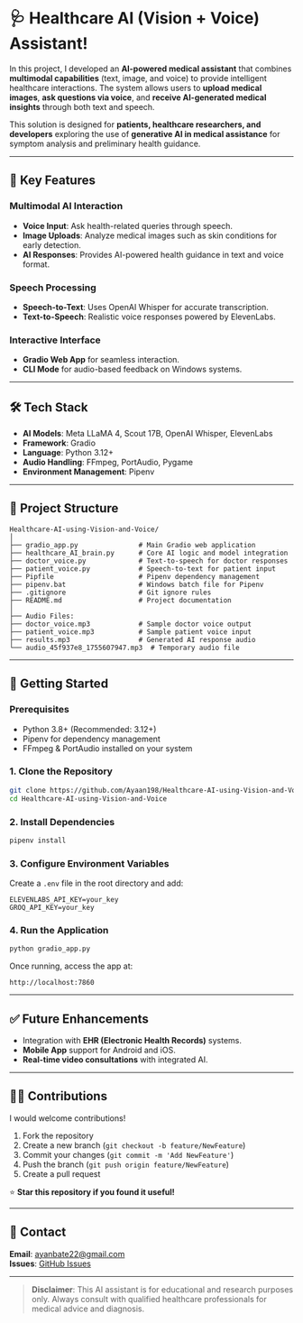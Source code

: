 # 🩺 Healthcare AI (Vision + Voice) Assistant!
In this project, I developed an **AI-powered medical assistant** that combines **multimodal capabilities** (text, image, and voice) to provide intelligent healthcare interactions. The system allows users to **upload medical images**, **ask questions via voice**, and **receive AI-generated medical insights** through both text and speech.

This solution is designed for **patients, healthcare researchers, and developers** exploring the use of **generative AI in medical assistance** for symptom analysis and preliminary health guidance.

---

## 🚀 Key Features
### Multimodal AI Interaction
- **Voice Input**: Ask health-related queries through speech.
- **Image Uploads**: Analyze medical images such as skin conditions for early detection.
- **AI Responses**: Provides AI-powered health guidance in text and voice format.

### Speech Processing
- **Speech-to-Text**: Uses OpenAI Whisper for accurate transcription.
- **Text-to-Speech**: Realistic voice responses powered by ElevenLabs.

### Interactive Interface
- **Gradio Web App** for seamless interaction.
- **CLI Mode** for audio-based feedback on Windows systems.

---

## 🛠️ Tech Stack
- **AI Models**: Meta LLaMA 4, Scout 17B, OpenAI Whisper, ElevenLabs
- **Framework**: Gradio
- **Language**: Python 3.12+
- **Audio Handling**: FFmpeg, PortAudio, Pygame
- **Environment Management**: Pipenv

---

## 📂 Project Structure
```plaintext
Healthcare-AI-using-Vision-and-Voice/
│
├── gradio_app.py               # Main Gradio web application
├── healthcare_AI_brain.py      # Core AI logic and model integration
├── doctor_voice.py             # Text-to-speech for doctor responses
├── patient_voice.py            # Speech-to-text for patient input
├── Pipfile                     # Pipenv dependency management
├── pipenv.bat                  # Windows batch file for Pipenv
├── .gitignore                  # Git ignore rules
├── README.md                   # Project documentation
│
├── Audio Files:
├── doctor_voice.mp3            # Sample doctor voice output
├── patient_voice.mp3           # Sample patient voice input
├── results.mp3                 # Generated AI response audio
└── audio_45f937e8_1755607947.mp3  # Temporary audio file
```

---

## 🚀 Getting Started
### Prerequisites
- Python 3.8+ (Recommended: 3.12+)
- Pipenv for dependency management
- FFmpeg & PortAudio installed on your system

### 1. Clone the Repository
```bash
git clone https://github.com/Ayaan198/Healthcare-AI-using-Vision-and-Voice.git
cd Healthcare-AI-using-Vision-and-Voice
```

### 2. Install Dependencies
```bash
pipenv install
```

### 3. Configure Environment Variables
Create a `.env` file in the root directory and add:
```env
ELEVENLABS_API_KEY=your_key
GROQ_API_KEY=your_key
```

### 4. Run the Application
```bash
python gradio_app.py
```

Once running, access the app at:
```
http://localhost:7860
```

---

## ✅ Future Enhancements
- Integration with **EHR (Electronic Health Records)** systems.
- **Mobile App** support for Android and iOS.
- **Real-time video consultations** with integrated AI.

---

## 👨‍💻 Contributions
I would welcome contributions!
1. Fork the repository
2. Create a new branch (`git checkout -b feature/NewFeature`)
3. Commit your changes (`git commit -m 'Add NewFeature'`)
4. Push the branch (`git push origin feature/NewFeature`)
5. Create a pull request

⭐ **Star this repository if you found it useful!**

---

## 📧 Contact
**Email**: ayanbate22@gmail.com  
**Issues**: [GitHub Issues](https://github.com/Ayaan198/Healthcare-AI-using-Vision-and-Voice/issues)

---

> **Disclaimer**: This AI assistant is for educational and research purposes only. Always consult with qualified healthcare professionals for medical advice and diagnosis.

